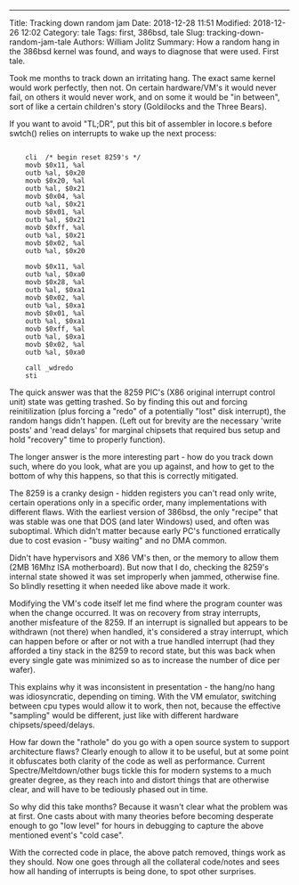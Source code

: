 ----
Title: Tracking down random jam
Date: 2018-12-28 11:51
Modified: 2018-12-26 12:02
Category: tale
Tags: first, 386bsd, tale
Slug: tracking-down-random-jam-tale
Authors: William Jolitz
Summary: How a random hang in the 386bsd kernel was found, and ways to diagnose that were used. First tale.


Took me months to track down an irritating hang. The exact same kernel would work perfectly, then not. On certain hardware/VM's it would never fail, on others it would never work, and on some it would be "in between", sort of like a certain children's story (Goldilocks and the Three Bears).

If you want to avoid "TL;DR", put this bit of assembler in locore.s before swtch() relies on interrupts to wake up the next process:

<pre><code class="c">
	cli  /* begin reset 8259's */
	movb $0x11, %al
	outb %al, $0x20
	movb $0x20, %al
	outb %al, $0x21
	movb $0x04, %al
	outb %al, $0x21
	movb $0x01, %al
	outb %al, $0x21
	movb $0xff, %al
	outb %al, $0x21
	movb $0x02, %al
	outb %al, $0x20

	movb $0x11, %al
	outb %al, $0xa0
	movb $0x28, %al
	outb %al, $0xa1
	movb $0x02, %al
	outb %al, $0xa1
	movb $0x01, %al
	outb %al, $0xa1
	movb $0xff, %al
	outb %al, $0xa1
	movb $0x02, %al
	outb %al, $0xa0

	call _wdredo
	sti
</code></pre>

The quick answer was that the 8259 PIC's (X86 original interrupt control unit) state was getting trashed. So by finding this out and forcing reinitilization (plus forcing a "redo" of a potentially "lost" disk interrupt), the random hangs didn't happen. (Left out for brevity are the necessary 'write posts' and 'read delays' for marginal chipsets that required bus setup and hold "recovery" time to properly function).

The longer answer is the more interesting part - how do you track down such, where do you look, what are you up against, and how to get to the bottom of why this happens, so that this is correctly mitigated.

The 8259 is a cranky design - hidden registers you can't read only write, certain operations only in a specific order, many implementations with different flaws. With the earliest version of 386bsd, the only "recipe" that was stable was one that DOS (and later Windows) used, and often was suboptimal. Which didn't matter because early PC's functioned erratically due to cost evasion - "busy waiting" and no DMA common.

Didn't have hypervisors and X86 VM's then, or the memory to allow them (2MB 16Mhz ISA motherboard). But now that I do, checking the 8259's internal state showed it was set improperly when jammed, otherwise fine. So blindly resetting it when needed like above made it work.

Modifying the VM's code itself let me find where the program counter was when the change occurred. It was on recovery from stray interrupts, another misfeature of the 8259. If an interrupt is signalled but appears to be withdrawn (not there) when handled, it's considered a stray interrupt, which can happen before or after or not with a true handled interrupt (had they afforded a tiny stack in the 8259 to record state, but this was back when every single gate was minimized so as to increase the number of dice per wafer).

This explains why it was inconsistent in presentation - the hang/no hang was idiosyncratic, depending on timing. With the VM emulator, switching between cpu types would allow it to work, then not, because the effective "sampling" would be different, just like with different hardware chipsets/speed/delays.

How far down the "rathole" do you go with a open source system to support architecture flaws? Clearly enough to allow it to be useful, but at some point it obfuscates both clarity of the code as well as performance. Current Spectre/Meltdown/other bugs tickle this for modern systems to a much greater degree, as they reach into and distort things that are otherwise clear, and will have to be tediously phased out in time.

So why did this take months? Because it wasn't clear what the problem was at first. One casts about with many theories before becoming desperate enough to go "low level" for hours in debugging to capture the above mentioned event's "cold case".

With the corrected code in place, the above patch removed, things work as they should. Now one goes through all the collateral code/notes and sees how all handing of interrupts is being done, to spot other surprises.



